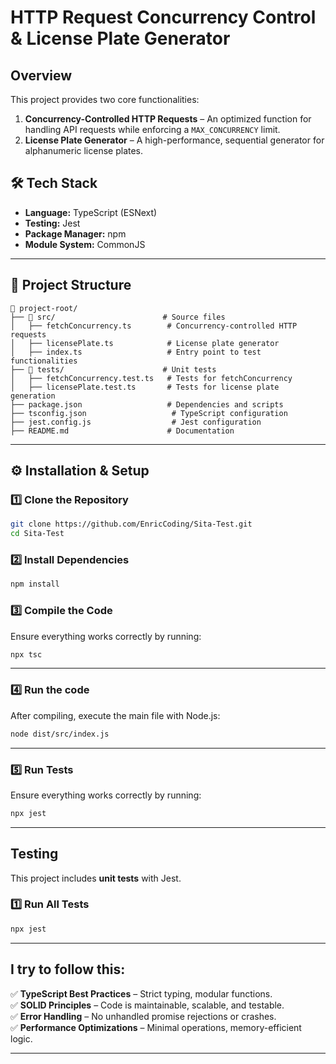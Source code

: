 # HTTP Request Concurrency Control & License Plate Generator 

## Overview

This project provides two core functionalities:

1. **Concurrency-Controlled HTTP Requests** – An optimized function for handling API requests while enforcing a `MAX_CONCURRENCY` limit.
2. **License Plate Generator** – A high-performance, sequential generator for alphanumeric license plates.

## 🛠️ Tech Stack

- **Language:** TypeScript (ESNext)
- **Testing:** Jest
- **Package Manager:** npm
- **Module System:** CommonJS

---

## 📂 Project Structure

```
📂 project-root/
├── 📂 src/                        # Source files
│   ├── fetchConcurrency.ts        # Concurrency-controlled HTTP requests
│   ├── licensePlate.ts            # License plate generator
│   ├── index.ts                   # Entry point to test functionalities
├── 📂 tests/                      # Unit tests
│   ├── fetchConcurrency.test.ts   # Tests for fetchConcurrency
│   ├── licensePlate.test.ts       # Tests for license plate generation
├── package.json                   # Dependencies and scripts
├── tsconfig.json                   # TypeScript configuration
├── jest.config.js                  # Jest configuration
├── README.md                      # Documentation
```

---

## ⚙️ Installation & Setup

### 1️⃣ Clone the Repository

```sh
git clone https://github.com/EnricCoding/Sita-Test.git
cd Sita-Test
```

### 2️⃣ Install Dependencies

```sh
npm install
```

### 3️⃣ Compile the Code

Ensure everything works correctly by running:

```sh
npx tsc
```

---

### 4️⃣ Run the code

After compiling, execute the main file with Node.js:

```sh
node dist/src/index.js
```

---

### 5️⃣ Run Tests

Ensure everything works correctly by running:

```sh
npx jest
```

---


## Testing

This project includes **unit tests** with Jest.

### 1️⃣ Run All Tests

```sh
npx jest
```

---

## I try to follow this:

✅ **TypeScript Best Practices** – Strict typing, modular functions.  
✅ **SOLID Principles** – Code is maintainable, scalable, and testable.  
✅ **Error Handling** – No unhandled promise rejections or crashes.  
✅ **Performance Optimizations** – Minimal operations, memory-efficient logic.  

---   
